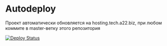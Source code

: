 # Autodeploy

Проект автоматически обновляется на hosting.tech.a22.biz, при любом коммите в master-ветку этого репозитория

[![Deploy Status](https://github.com/nikosid/weddingseason6262comua/workflows/CD/badge.svg)](https://github.com/nikosid/weddingseason6262comua/actions)
